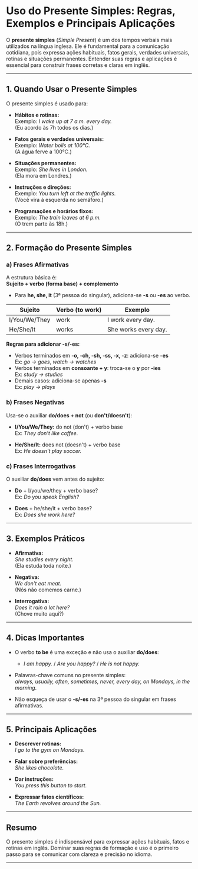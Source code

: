 
# Uso do Presente Simples: Regras, Exemplos e Principais Aplicações

O **presente simples** (*Simple Present*) é um dos tempos verbais mais utilizados na língua inglesa. Ele é fundamental para a comunicação cotidiana, pois expressa ações habituais, fatos gerais, verdades universais, rotinas e situações permanentes. Entender suas regras e aplicações é essencial para construir frases corretas e claras em inglês.

---

## 1. Quando Usar o Presente Simples

O presente simples é usado para:

- **Hábitos e rotinas:**  
  Exemplo: *I wake up at 7 a.m. every day.*  
  (Eu acordo às 7h todos os dias.)

- **Fatos gerais e verdades universais:**  
  Exemplo: *Water boils at 100°C.*  
  (A água ferve a 100°C.)

- **Situações permanentes:**  
  Exemplo: *She lives in London.*  
  (Ela mora em Londres.)

- **Instruções e direções:**  
  Exemplo: *You turn left at the traffic lights.*  
  (Você vira à esquerda no semáforo.)

- **Programações e horários fixos:**  
  Exemplo: *The train leaves at 6 p.m.*  
  (O trem parte às 18h.)

---

## 2. Formação do Presente Simples

### a) Frases Afirmativas

A estrutura básica é:  
**Sujeito + verbo (forma base) + complemento**

- Para **he, she, it** (3ª pessoa do singular), adiciona-se **-s** ou **-es** ao verbo.

| Sujeito      | Verbo (to work) | Exemplo                |
|--------------|-----------------|------------------------|
| I/You/We/They| work            | I work every day.      |
| He/She/It    | works           | She works every day.   |

**Regras para adicionar -s/-es:**
- Verbos terminados em **-o, -ch, -sh, -ss, -x, -z**: adiciona-se **-es**  
  Ex: *go → goes*, *watch → watches*
- Verbos terminados em **consoante + y**: troca-se o **y** por **-ies**  
  Ex: *study → studies*
- Demais casos: adiciona-se apenas **-s**  
  Ex: *play → plays*

### b) Frases Negativas

Usa-se o auxiliar **do/does + not** (ou **don't/doesn't**):

- **I/You/We/They:** do not (don't) + verbo base  
  Ex: *They don't like coffee.*

- **He/She/It:** does not (doesn't) + verbo base  
  Ex: *He doesn't play soccer.*

### c) Frases Interrogativas

O auxiliar **do/does** vem antes do sujeito:

- **Do** + I/you/we/they + verbo base?  
  Ex: *Do you speak English?*

- **Does** + he/she/it + verbo base?  
  Ex: *Does she work here?*

---

## 3. Exemplos Práticos

- **Afirmativa:**  
  *She studies every night.*  
  (Ela estuda toda noite.)

- **Negativa:**  
  *We don't eat meat.*  
  (Nós não comemos carne.)

- **Interrogativa:**  
  *Does it rain a lot here?*  
  (Chove muito aqui?)

---

## 4. Dicas Importantes

- O verbo **to be** é uma exceção e não usa o auxiliar **do/does**:
  - *I am happy.* / *Are you happy?* / *He is not happy.*

- Palavras-chave comuns no presente simples:  
  *always, usually, often, sometimes, never, every day, on Mondays, in the morning*.

- Não esqueça de usar o **-s/-es** na 3ª pessoa do singular em frases afirmativas.

---

## 5. Principais Aplicações

- **Descrever rotinas:**  
  *I go to the gym on Mondays.*

- **Falar sobre preferências:**  
  *She likes chocolate.*

- **Dar instruções:**  
  *You press this button to start.*

- **Expressar fatos científicos:**  
  *The Earth revolves around the Sun.*

---

## Resumo

O presente simples é indispensável para expressar ações habituais, fatos e rotinas em inglês. Dominar suas regras de formação e uso é o primeiro passo para se comunicar com clareza e precisão no idioma.

---
```